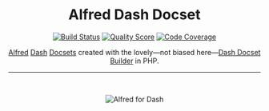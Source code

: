 <h1 align="center">Alfred Dash Docset</h1>

<p align="center">
    <a href="https://travis-ci.com/godbout/alfred-dash-docset"><img src="https://img.shields.io/travis/com/godbout/alfred-dash-docset/master.svg?style=flat-square" alt="Build Status"></a>
    <a href="https://scrutinizer-ci.com/g/godbout/alfred-dash-docset"><img src="https://img.shields.io/scrutinizer/g/godbout/alfred-dash-docset.svg?style=flat-square" alt="Quality Score"></a>
    <a href="https://scrutinizer-ci.com/g/godbout/alfred-dash-docset"><img src="https://scrutinizer-ci.com/g/godbout/alfred-dash-docset/badges/coverage.png?b=master" alt="Code Coverage"></a>
</p>

<p align="center">
    <a href="https://www.alfredapp.com">Alfred</a> <a href="https://kapeli.com/dash">Dash</a> <a href="https://kapeli.com/docsets">Docsets</a> created with the lovely—not biased here—<a href="https://github.com/godbout/dash-docset-builder">Dash Docset Builder</a> in PHP.
</p>

___

<br>
<p align="center">
    <img src="https://github.com/godbout/alfred-dash-docset/blob/media/alfred-dash-docset.gif" alt="Alfred for Dash">
</p>
